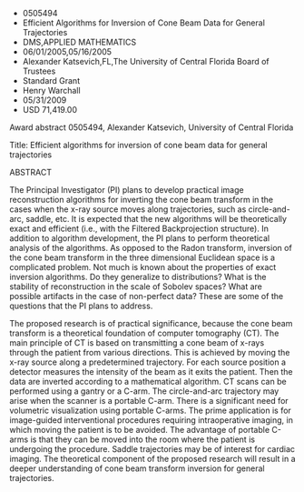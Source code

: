 
* 0505494
* Efficient Algorithms for Inversion of Cone Beam Data for General Trajectories
* DMS,APPLIED MATHEMATICS
* 06/01/2005,05/16/2005
* Alexander Katsevich,FL,The University of Central Florida Board of Trustees
* Standard Grant
* Henry Warchall
* 05/31/2009
* USD 71,419.00

Award abstract 0505494, Alexander Katsevich, University of Central Florida

Title: Efficient algorithms for inversion of cone beam data for general
trajectories

ABSTRACT

The Principal Investigator (PI) plans to develop practical image reconstruction
algorithms for inverting the cone beam transform in the cases when the x-ray
source moves along trajectories, such as circle-and-arc, saddle, etc. It is
expected that the new algorithms will be theoretically exact and efficient
(i.e., with the Filtered Backprojection structure). In addition to algorithm
development, the PI plans to perform theoretical analysis of the algorithms. As
opposed to the Radon transform, inversion of the cone beam transform in the
three dimensional Euclidean space is a complicated problem. Not much is known
about the properties of exact inversion algorithms. Do they generalize to
distributions? What is the stability of reconstruction in the scale of Sobolev
spaces? What are possible artifacts in the case of non-perfect data? These are
some of the questions that the PI plans to address.

The proposed research is of practical significance, because the cone beam
transform is a theoretical foundation of computer tomography (CT). The main
principle of CT is based on transmitting a cone beam of x-rays through the
patient from various directions. This is achieved by moving the x-ray source
along a predetermined trajectory. For each source position a detector measures
the intensity of the beam as it exits the patient. Then the data are inverted
according to a mathematical algorithm. CT scans can be performed using a gantry
or a C-arm. The circle-and-arc trajectory may arise when the scanner is a
portable C-arm. There is a significant need for volumetric visualization using
portable C-arms. The prime application is for image-guided interventional
procedures requiring intraoperative imaging, in which moving the patient is to
be avoided. The advantage of portable C-arms is that they can be moved into the
room where the patient is undergoing the procedure. Saddle trajectories may be
of interest for cardiac imaging. The theoretical component of the proposed
research will result in a deeper understanding of cone beam transform inversion
for general trajectories.


